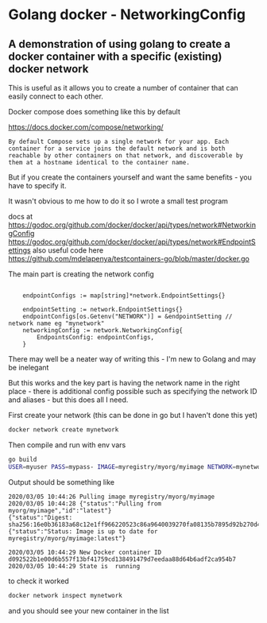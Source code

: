 # Golang docker - NetworkingConfig #

## A demonstration of using golang to create a docker container with a specific (existing) docker network ##

This is useful as it allows you to create a number of container that can easily connect to each other.

Docker compose does something like this by default 

https://docs.docker.com/compose/networking/

    By default Compose sets up a single network for your app. Each container for a service joins the default network and is both reachable by other containers on that network, and discoverable by them at a hostname identical to the container name.

But if you create the containers yourself and want the same benefits - you have to specify it.


It wasn't obvious to me  how to do it so I wrote a small test program



docs at https://godoc.org/github.com/docker/docker/api/types/network#NetworkingConfig
https://godoc.org/github.com/docker/docker/api/types/network#EndpointSettings
also useful code here https://github.com/mdelapenya/testcontainers-go/blob/master/docker.go

The main part is creating the network config 


```golang 

	endpointConfigs := map[string]*network.EndpointSettings{}

	endpointSetting := network.EndpointSettings{}
	endpointConfigs[os.Getenv("NETWORK")] = &endpointSetting // network name eg "mynetwork"
	networkingConfig := network.NetworkingConfig{
		EndpointsConfig: endpointConfigs,
    }
```


There may well be a neater way of writing this - I'm new to Golang and may be inelegant

But this works and the key part is having the network name in the right place - there is additional config possible such as specifying the network ID and aliases - but this does all I need.

First create your network (this can be done in go but I haven't done this yet)

```bash
docker network create mynetwork
```
Then compile and run with env vars

```bash
go build
USER=myuser PASS=mypass- IMAGE=myregistry/myorg/myimage NETWORK=mynetwork NAME=testdocker ./testdockernetwork 
```
Output should be something like 

```
2020/03/05 10:44:26 Pulling image myregistry/myorg/myimage
2020/03/05 10:44:28 {"status":"Pulling from myorg/myimage","id":"latest"}
{"status":"Digest: sha256:16e0b36183a68c12e1ff966220523c86a9640039270fa08135b7895d92b270d4"}
{"status":"Status: Image is up to date for myregistry/myorg/myimage:latest"}

2020/03/05 10:44:29 New Docker container ID  d092522b1e00d6b557f13bf41759cd138491479d7eedaa88d64b6adf2ca954b7
2020/03/05 10:44:29 State is  running
```

to check it worked 
```bash
docker network inspect mynetwork
```

and you should see your new container in the list


